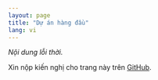 ```yaml
---
layout: page
title: "Dự án hàng đầu"
lang: vi
---
```


_Nội dung lỗi thời._

Xin nộp kiến nghị cho trang này trên [GitHub][1].

[1]: https://github.com/ruby/www.ruby-lang.org/
